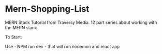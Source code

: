 # Mern-Shopping-List
MERN Stack Tutorial from Traversy Media.  12 part series about working with the MERN stack

To Start: 

Use - NPM run dev - that will run nodemon and react app
